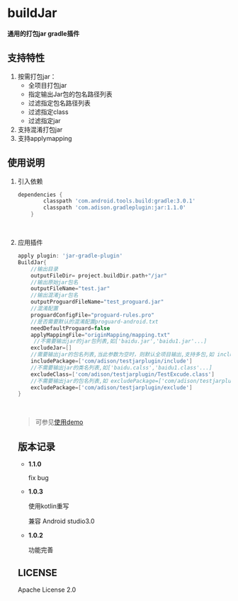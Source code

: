# buildJar
**通用的打包jar gradle插件**

## 支持特性

1. 按需打包jar：
   * 全项目打包jar
   * 指定输出Jar包的包名路径列表
   * 过滤指定包名路径列表
   * 过滤指定class
   * 过滤指定jar
2. 支持混淆打包jar
3. 支持applymapping

## 使用说明

1. 引入依赖

   ```groovy
   dependencies {
           classpath 'com.android.tools.build:gradle:3.0.1'
           classpath 'com.adison.gradleplugin:jar:1.1.0'
       }
   ```
   ​

2. 应用插件

   ```groovy
   apply plugin: 'jar-gradle-plugin'
   BuildJar{
       //输出目录
       outputFileDir= project.buildDir.path+"/jar"
       //输出原始jar包名
       outputFileName="test.jar"
       //输出混淆jar包名
       outputProguardFileName="test_proguard.jar"
       //混淆配置
       proguardConfigFile="proguard-rules.pro"
       //是否需要默认的混淆配置proguard-android.txt
       needDefaultProguard=false
       applyMappingFile="originMapping/mapping.txt"
        //不需要输出jar的jar包列表,如['baidu.jar','baidu1.jar'...]
       excludeJar=[]
       //需要输出jar的包名列表,当此参数为空时，则默认全项目输出,支持多包,如 includePackage=['com/adison/testjarplugin/include','com/adison/testjarplugin/include1'...]
       includePackage=['com/adison/testjarplugin/include']
       //不需要输出jar的类名列表,如['baidu.calss','baidu1.class'...]
       excludeClass=['com/adison/testjarplugin/TestExcude.class']
       //不需要输出jar的包名列表,如 excludePackage=['com/adison/testjarplugin/exclude','com/adison/testjarplugin/exclude1'...]
       excludePackage=['com/adison/testjarplugin/exclude']
   }
   ```

   ​

   > 可参见[使用demo](https://github.com/adisonhyh/TestJarPlugin/)

   ## 版本记录
    - **1.1.0**

      fix bug

   - **1.0.3**

     使用kotlin重写

     兼容 Android studio3.0

   - **1.0.2**

     功能完善


   ## LICENSE

   Apache License 2.0

   ​